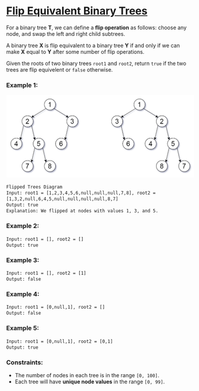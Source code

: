 # [Flip Equivalent Binary Trees](https://leetcode.com/problems/flip-equivalent-binary-trees/)

For a binary tree **T**, we can define a **flip operation** as follows: choose any node, and swap the left and right child subtrees.

A binary tree **X** is flip equivalent to a binary tree **Y** if and only if we can make **X** equal to **Y** after some number of flip operations.

Given the roots of two binary trees `root1` and `root2`, return `true` if the two trees are flip equivelent or `false` otherwise.

### Example 1:
![tree_ex.png](tree_ex.png)
```
Flipped Trees Diagram
Input: root1 = [1,2,3,4,5,6,null,null,null,7,8], root2 = [1,3,2,null,6,4,5,null,null,null,null,8,7]
Output: true
Explanation: We flipped at nodes with values 1, 3, and 5.
```

### Example 2:
```
Input: root1 = [], root2 = []
Output: true
```

### Example 3:
```
Input: root1 = [], root2 = [1]
Output: false
```

### Example 4:
```
Input: root1 = [0,null,1], root2 = []
Output: false
```

### Example 5:
```
Input: root1 = [0,null,1], root2 = [0,1]
Output: true
```

### Constraints:

- The number of nodes in each tree is in the range `[0, 100]`.
- Each tree will have **unique node values** in the range `[0, 99]`.
